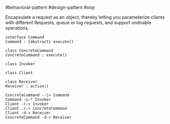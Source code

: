 #behavioral-pattern #design-pattern #oop 

Encapsulate a request as an object, thereby letting you parameterize clients with different  Requests, queue or log requests, and support undoable operations.

```plantuml-svg
interface Command
Command : {abstract} execute()

class ConcreteCommand
ConcreteCommand : execute()

class Invoker

class Client

class Receiver
Receiver : action()

ConcreteCommand --|> Command
Command -u-* Invoker
Client -r-> Invoker
Client .r.> ConcreteCommand
Client -d-> Receiver
ConcreteCommand -d-> Receiver
```
